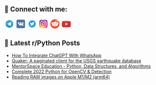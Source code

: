 ## 🔎 Connect with me:
[<img src="https://github.com/bullbesh/bullbesh/blob/main/images/Telegram.png" width="32" height="32" />](https://t.me/bullbesh)
[<img src="https://github.com/bullbesh/bullbesh/blob/main/images/VK.png" width="32" height="32" />](https://vk.com/bullbesh)
[<img src="https://github.com/bullbesh/bullbesh/blob/main/images/Twitter.png" width="32" height="32" />](https://twitter.com/bullbesh1)
[<img src="https://github.com/bullbesh/bullbesh/blob/main/images/Instagram.png" width="32" height="32" />](https://www.instagram.com/bullbesh)
[<img src="https://github.com/bullbesh/bullbesh/blob/main/images/Reddit.png" width="32" height="32" />](https://www.reddit.com/user/bullbesh)
[<img src="https://github.com/bullbesh/bullbesh/blob/main/images/YouTube.png" width="32" height="32" />](https://www.youtube.com/channel/UCtfjRs6uzgq5mfm8S06WTcg)

## 📕 Latest r/Python Posts
<!-- BLOG-POST-LIST:START -->
- [How To Integrate ChatGPT With WhatsApp](https://www.reddit.com/r/Python/comments/10oyg3b/how_to_integrate_chatgpt_with_whatsapp/)
- [Quaker: A paginated client for the USGS earthquake database](https://www.reddit.com/r/Python/comments/10oybdv/quaker_a_paginated_client_for_the_usgs_earthquake/)
- [MentorSpace Education - Python, Data Structures, and Algorithms](https://www.reddit.com/r/Python/comments/10ouhk1/mentorspace_education_python_data_structures_and/)
- [Complete 2022 Python for OpenCV &amp; Detection](https://www.reddit.com/r/Python/comments/10otare/complete_2022_python_for_opencv_detection/)
- [Reading RAW images on Apple M1/M2 &lpar;arm64&rpar;](https://www.reddit.com/r/Python/comments/10oqy9m/reading_raw_images_on_apple_m1m2_arm64/)
<!-- BLOG-POST-LIST:END -->
